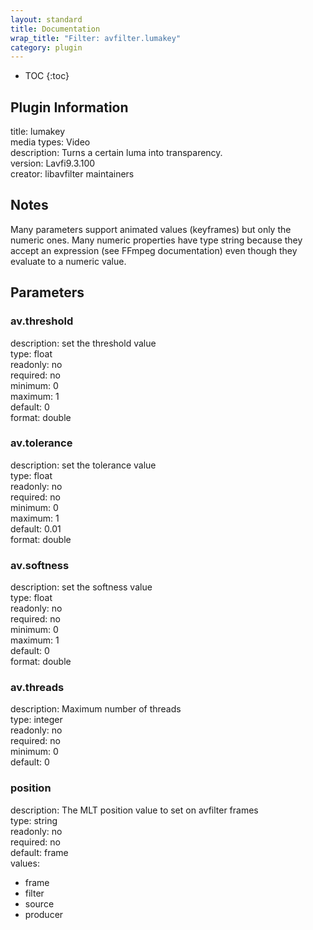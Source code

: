 ```yaml
---
layout: standard
title: Documentation
wrap_title: "Filter: avfilter.lumakey"
category: plugin
---
```

* TOC
{:toc}

## Plugin Information

title: lumakey  
media types:
Video  
description: Turns a certain luma into transparency.  
version: Lavfi9.3.100  
creator: libavfilter maintainers  

## Notes

Many parameters support animated values (keyframes) but only the numeric ones. Many numeric properties have type string because they accept an expression (see FFmpeg documentation) even though they evaluate to a numeric value.

## Parameters

### av.threshold

  
description:
set the threshold value  
type: float  
readonly: no  
required: no  
minimum: 0  
maximum: 1  
default: 0  
format: double  

### av.tolerance

  
description:
set the tolerance value  
type: float  
readonly: no  
required: no  
minimum: 0  
maximum: 1  
default: 0.01  
format: double  

### av.softness

  
description:
set the softness value  
type: float  
readonly: no  
required: no  
minimum: 0  
maximum: 1  
default: 0  
format: double  

### av.threads

  
description:
Maximum number of threads  
type: integer  
readonly: no  
required: no  
minimum: 0  
default: 0  

### position

  
description:
The MLT position value to set on avfilter frames  
type: string  
readonly: no  
required: no  
default: frame  
values:  

* frame
* filter
* source
* producer


